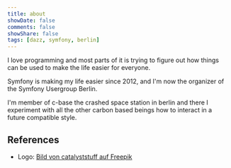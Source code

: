```yaml
---
title: about
showDate: false
comments: false
showShare: false
tags: [dazz, symfony, berlin]
---
```


I love programming and most parts of it is trying to figure out how things can be used to make the life easier for everyone.

Symfony is making my life easier since 2012, and I'm now the organizer of the Symfony Usergroup Berlin.

I'm member of c-base the crashed space station in berlin and there I experiment with all the other carbon based beings how to interact in a future compatible style.

## References
* Logo: [Bild von catalyststuff auf Freepik](https://de.freepik.com/vektoren-kostenlos/niedlich-astronaut-arbeitende-mit-computer-karikatur-vektor-symbol-illustration-wissenschafts-technologie-ikonen-konzept-lokalisierter-erstklassiger-vektor-flacher-cartoon-stil_22750865.htm#query=space%20logo&position=19&from_view=search&track=sph)

